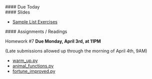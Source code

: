 <article class="due" markdown="block">
####  Due Today

<!--
* Homework
-->

</article>

<article class="slides" markdown="block">
####  Slides

* [Sample List Exercises](classes/18/lists_warmup.html)

</article>

<article class="assignments" markdown="block">
####  Assignments / Readings		

Homework #7 __Due Monday, April 3rd, at 11PM__ 

(Late submissions allowed up through the morning of April 4th, 9AM)

* [warm_up.py](homework/hw07/warm_up.py)
* [animal_functions.py](homework/hw07/animal_functions.py)
* [fortune_improved.py](homework/hw07/fortune_improved.py)

<!--
Readings

* Read {{ site.bookq }} - Chapter 1

Assignments 

1. [questions.py](homework/hw01/questions.py) - 9 points
-->
</article>
<!--
<a name="class18"></a>

### Slides
* [About Class #18](classes/18/meta.html)
* [Strings Review](classes/18/strings_review.html)
* Or check out the [review from the last class](classes/17/strings_built_in_functions.html) and [Ceasar Cipher](classes/17/strings_built_in_functions.html) 
* [Lists](classes/18/lists.html)


###  Readings
__{{ site.bookq }}__

* Chapter 8 on More About Strings
* Chapter 7 on Lists

__{{ site.bookt }}__

* [{{ site.bookt }} - Strings](http://openbookproject.net/thinkcs/python/english3e/strings.html)
* [{{site.bookt}} - Lists](http://openbookproject.net/thinkcs/python/english3e/lists.html) 

<a name="homework8"></a>

###  Homework #8


* Due __Apr 11th__ at 11PM
* Submit all files __via NYU Classes__
* Description of each assignment is in a comment in each file

1. [questions_ch_7.py](homework/hw08/questions_ch_7.py)
2. [string_practice.py](homework/hw08/string_practice.py)
3. [get_first_word](homework/hw08/get_first_word.py)
4. [pig_latin.py](homework/hw08/pig_latin.py)
5. [sort_words.py](homework/hw08/sort_words.py)
6. [is_palindrome.py](homework/hw08/is_palindrome.py)
7. [multiples_of_seven.py](homework/hw08/multiples_of_seven.py)
-->
